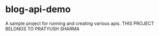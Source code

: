 # blog-api-demo
A sample project for running and creating various apis.
THIS PROJECT BELONGS TO PRATYUSH SHARMA
